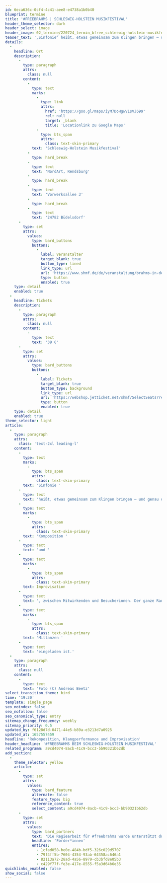 ```yaml
---
id: 6eca636c-0cf4-4c41-aee8-e4738a1b0b40
blueprint: termine
title: '#FREEBRAHMS | SCHLESWIG-HOLSTEIN MUSIKFESTIVAL'
header_theme_selector: dark
header_select: image
header_image: 02_termine/220724_termin_bfree_schleswig-holstein-musikfestival_(c)_andreas-beetz.jpg
teaser_text: '„Sinfonie“ heißt, etwas gemeinsam zum Klingen bringen – und genau das tun die 30 jungen, genreübergreifenden Musiker*innen des Stegreif Orchesters in #freebrahms mit Brahms‘ Dritter.'
details:
  -
    headline: Ort
    description:
      -
        type: paragraph
        attrs:
          class: null
        content:
          -
            type: text
            marks:
              -
                type: link
                attrs:
                  href: 'https://goo.gl/maps/iyM7DoHgwV1sVJ699'
                  rel: null
                  target: _blank
                  title: 'Locationlink zu Google Maps'
              -
                type: bts_span
                attrs:
                  class: text-skin-primary
            text: 'Schleswig-Holstein Musikfestival'
          -
            type: hard_break
          -
            type: text
            text: 'NordArt, Rendsburg'
          -
            type: hard_break
          -
            type: text
            text: 'Vorwerksallee 3'
          -
            type: hard_break
          -
            type: text
            text: '24782 Büdelsdorf'
      -
        type: set
        attrs:
          values:
            type: bard_buttons
            buttons:
              -
                label: Veranstalter
                target_blank: true
                button_type: lined
                link_type: url
                url: 'https://www.shmf.de/de/veranstaltung/brahms-in-der-nordart-1431'
                type: button
                enabled: true
    type: detail
    enabled: true
  -
    headline: Tickets
    description:
      -
        type: paragraph
        attrs:
          class: null
        content:
          -
            type: text
            text: '39 €'
      -
        type: set
        attrs:
          values:
            type: bard_buttons
            buttons:
              -
                label: Tickets
                target_blank: true
                button_type: background
                link_type: url
                url: 'https://webshop.jetticket.net/shmf/SelectSeats?ret=2&eventid=2368&e=2368'
                type: button
                enabled: true
    type: detail
    enabled: true
theme_selector: light
article:
  -
    type: paragraph
    attrs:
      class: 'text-2xl leading-l'
    content:
      -
        type: text
        marks:
          -
            type: bts_span
            attrs:
              class: text-skin-primary
        text: 'Sinfonie '
      -
        type: text
        text: 'heißt, etwas gemeinsam zum Klingen bringen – und genau das tun die 30 jungen, genreübergreifenden Musiker*innen des Stegreif Orchesters in #freebrahms mit Brahms‘ Dritter. Ausgangspunkt ist die eigene Stimme – metaphorisch und wörtlich, denn #freebrahms beginnt und endet mit Gesang. In vier 15-minütigen Sätzen, deren Klänge von Rock- und Balkanmusik, meditativen Flächen und Balladen bis hin zu Salsa-Rhythmen reichen, wird die Sinfonie unter Hinzunahme von E-Gitarre, Drumset und Saxofon entfesselt. Im Jetzt, bewegt, auswendig und ohne Dirigent entsteht eine Performance, die Grenzen sprengt zwischen '
      -
        type: text
        marks:
          -
            type: bts_span
            attrs:
              class: text-skin-primary
        text: 'Komposition '
      -
        type: text
        text: 'und '
      -
        type: text
        marks:
          -
            type: bts_span
            attrs:
              class: text-skin-primary
        text: Improvisation
      -
        type: text
        text: ', zwischen Mitwirkenden und Besucherinnen. Der ganze Raum wird zur Bühne, auf der sich auch das Publikum frei bewegen, von der Musik treiben lassen kann und zum '
      -
        type: text
        marks:
          -
            type: bts_span
            attrs:
              class: text-skin-primary
        text: 'Mittanzen '
      -
        type: text
        text: 'eingeladen ist.'
  -
    type: paragraph
    attrs:
      class: null
    content:
      -
        type: text
        text: 'Foto (C) Andreas Beetz'
select_transition_theme: bird
time: '19:30'
template: single_page
seo_noindex: false
seo_nofollow: false
seo_canonical_type: entry
sitemap_change_frequency: weekly
sitemap_priority: 0.5
updated_by: f6128d7d-0471-44e5-b89a-e3213d7a0925
updated_at: 1657557459
headline: 'Rekomposition, Klangperformance und Improvisation'
header_headline: '#FREEBRAHMS BEIM SCHLESWIG-HOLSTEIN MUSIKFESTIVAL'
related_programm: a9cd4074-8acb-41c9-bcc3-bb90321b62db
add_section:
  -
    theme_selector: yellow
    article:
      -
        type: set
        attrs:
          values:
            type: bard_feature
            alternate: false
            feature_type: big
            reference_content: true
            select_content: a9cd4074-8acb-41c9-bcc3-bb90321b62db
      -
        type: set
        attrs:
          values:
            type: bard_partners
            text: 'Die Regiearbeit für #freebrahms wurde unterstützt durch das Ministère de la Culture Luxembourg. Das Stegreif Orchester ist Künstler des Fellowship-Programms #bebeethoven, einem Projekt von PODIUM Esslingen anlässlich des Beethoven Jubiläums 2020, gefördert von der Kulturstiftung des Bundes. Dieses Konzert wird gefördert durch die ZEIT-Stiftung Ebelin und Gerd Bucerius, Hamburg.'
            headline: 'Förder*innen'
            entires:
              - 1cfad058-be0e-484b-bdf5-326c029d5707
              - 79f4ff5b-7604-4354-93ab-64358ac646a1
              - 82113a72-28ad-4a56-8979-cb3bfd8e05b3
              - c429f77f-fe3e-417e-8555-f5a3d64b6e35
quicklinks_enabled: false
show_social: false
---
```

